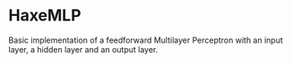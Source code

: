 # HaxeMLP
 
Basic implementation of a feedforward Multilayer Perceptron with an input layer, a hidden layer and an output layer. 
